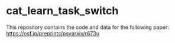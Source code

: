 # cat_learn_task_switch

This repository contains the code and data for the following
paper: https://osf.io/preprints/psyarxiv/r673u
